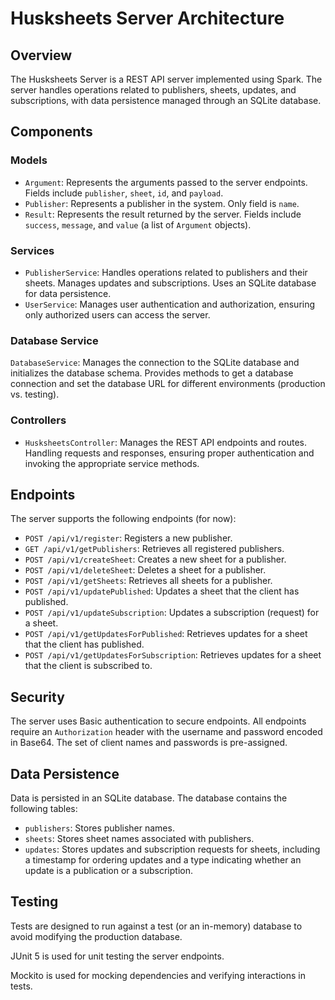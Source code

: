 # Husksheets Server Architecture

## Overview

The Husksheets Server is a REST API server implemented using Spark.
The server handles operations related to publishers, sheets, updates, and subscriptions,
with data persistence managed through an SQLite database.

## Components

### Models

- `Argument`: Represents the arguments passed to the server endpoints. Fields include `publisher`, `sheet`, `id`, 
and `payload`.
- `Publisher`: Represents a publisher in the system. Only field is `name`.
- `Result`: Represents the result returned by the server. Fields include `success`, `message`, and `value` 
(a list of `Argument` objects).

### Services

- `PublisherService`: Handles operations related to publishers and their sheets. 
Manages updates and subscriptions.
Uses an SQLite database for data persistence.
- `UserService`: Manages user authentication and authorization, ensuring only authorized users can access the server.

### Database Service
`DatabaseService`: Manages the connection to the SQLite database and initializes the database schema.
Provides methods to get a database connection and set the database URL for different environments
(production vs. testing).

### Controllers

- `HusksheetsController`: Manages the REST API endpoints and routes. Handling requests and responses, 
ensuring proper authentication and invoking the appropriate service methods.

## Endpoints

The server supports the following endpoints (for now):

- `POST /api/v1/register`: Registers a new publisher.
- `GET /api/v1/getPublishers`: Retrieves all registered publishers.
- `POST /api/v1/createSheet`: Creates a new sheet for a publisher.
- `POST /api/v1/deleteSheet`: Deletes a sheet for a publisher.
- `POST /api/v1/getSheets`: Retrieves all sheets for a publisher.
- `POST /api/v1/updatePublished`: Updates a sheet that the client has published.
- `POST /api/v1/updateSubscription`: Updates a subscription (request) for a sheet.
- `POST /api/v1/getUpdatesForPublished`: Retrieves updates for a sheet that the client has published.
- `POST /api/v1/getUpdatesForSubscription`: Retrieves updates for a sheet that the client is subscribed to.

## Security

The server uses Basic authentication to secure endpoints. 
All endpoints require an `Authorization` header with the username and password encoded in Base64.
The set of client names and passwords is pre-assigned.

## Data Persistence

Data is persisted in an SQLite database. The database contains the following tables:
- `publishers`: Stores publisher names.
- `sheets`: Stores sheet names associated with publishers.
- `updates`: Stores updates and subscription requests for sheets, 
including a timestamp for ordering updates and a type indicating whether an update is a publication or a subscription.

## Testing

Tests are designed to run against a test (or an in-memory) database to avoid modifying the production database.

JUnit 5 is used for unit testing the server endpoints. 

Mockito is used for mocking dependencies and verifying interactions in tests.

